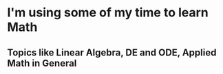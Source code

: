 # I'm using some of my time to learn Math

## Topics like Linear Algebra, DE and ODE, Applied Math in General

